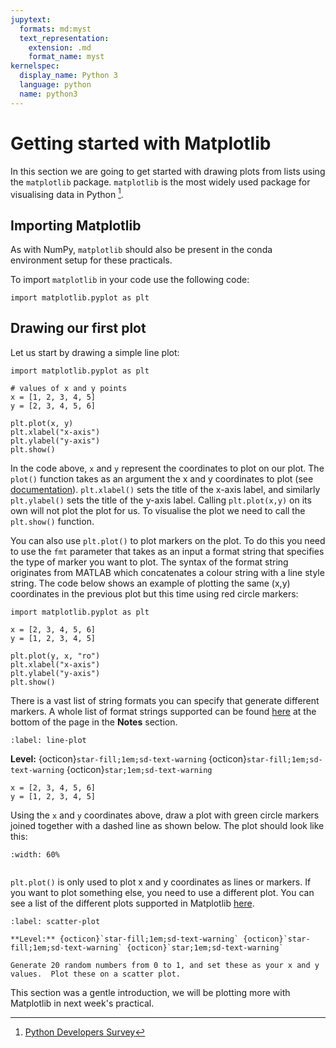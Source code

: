```yaml
---
jupytext:
  formats: md:myst
  text_representation:
    extension: .md
    format_name: myst
kernelspec:
  display_name: Python 3
  language: python
  name: python3
---
```


# Getting started with Matplotlib

In this section we are going to get started with drawing plots from lists using the `matplotlib` package. 
`matplotlib` is the most widely used package for visualising data in Python [^python-survey].


## Importing Matplotlib
As with NumPy, `matplotlib` should also be present in the conda environment setup for these practicals.

To import `matplotlib` in your code use the following code:

```{code-cell} ipython3
import matplotlib.pyplot as plt
```

## Drawing our first plot

Let us start by drawing a simple line plot:  

```{code-cell} ipython3
import matplotlib.pyplot as plt

# values of x and y points
x = [1, 2, 3, 4, 5]
y = [2, 3, 4, 5, 6]

plt.plot(x, y)
plt.xlabel("x-axis")
plt.ylabel("y-axis")
plt.show()
```

In the code above, `x` and `y` represent the coordinates to plot on our plot.  The `plot()` function takes as an argument 
the x and y coordinates to plot (see [documentation](https://matplotlib.org/stable/api/_as_gen/matplotlib.pyplot.plot.html)).
`plt.xlabel()` sets the title of the x-axis label, and similarly `plt.ylabel()` sets the title of the y-axis label. 
Calling `plt.plot(x,y)` on its own will not plot the plot for us. To visualise the plot we need to call the `plt.show()` function.

You can also use `plt.plot()` to plot markers on the plot.  To do this you need to use the `fmt` parameter 
that takes as an input a format string that specifies the type of marker you want to plot.  The syntax of the format string
originates from MATLAB which concatenates a colour string with a line style string.  The code below shows an example of plotting 
the same (x,y) coordinates in the previous plot but this time using red circle markers:

```{code-cell} ipython3
import matplotlib.pyplot as plt

x = [2, 3, 4, 5, 6]
y = [1, 2, 3, 4, 5]

plt.plot(y, x, "ro")
plt.xlabel("x-axis")
plt.ylabel("y-axis")
plt.show()
```

There is a vast list of string formats you can specify that generate different markers.  A whole list of format strings supported can be found [here](https://matplotlib.org/stable/api/_as_gen/matplotlib.pyplot.plot.html) at the bottom 
of the page in the **Notes** section.  

```{exercise-start} Draw dotted line plot with markers
:label: line-plot
```

**Level:** {octicon}`star-fill;1em;sd-text-warning` {octicon}`star-fill;1em;sd-text-warning` {octicon}`star;1em;sd-text-warning`

```{code-block}
x = [2, 3, 4, 5, 6]
y = [1, 2, 3, 4, 5]
```
Using the `x` and `y` coordinates above, draw a plot with green circle markers joined together with a dashed line as shown below.  The plot should 
look like this:
```{image} images/green-dotted-plot.png
:width: 60%
```
```{exercise-end}
```

`plt.plot()` is only used to plot x and y coordinates as lines or markers.  If you want to plot something else, you need to use 
a different plot.  You can see a list of the different plots supported in Matplotlib [here](https://matplotlib.org/stable/plot_types/index.html). 

```{exercise} Plotting a scatter plot
:label: scatter-plot

**Level:** {octicon}`star-fill;1em;sd-text-warning` {octicon}`star-fill;1em;sd-text-warning` {octicon}`star;1em;sd-text-warning`

Generate 20 random numbers from 0 to 1, and set these as your x and y values.  Plot these on a scatter plot.

```


This section was a gentle introduction, we will be plotting more with Matplotlib in next week's practical.  

[^python-survey]: [Python Developers Survey](https://lp.jetbrains.com/python-developers-survey-2021/)

